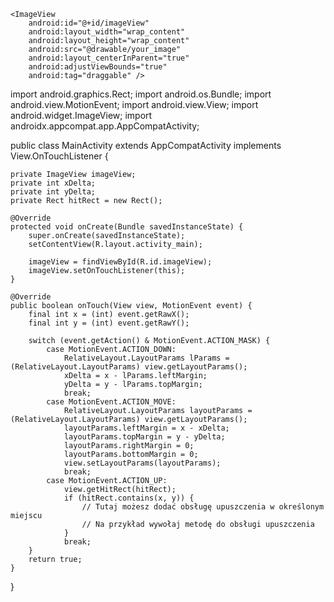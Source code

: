 <RelativeLayout xmlns:android="http://schemas.android.com/apk/res/android"
    xmlns:tools="http://schemas.android.com/tools"
    android:layout_width="match_parent"
    android:layout_height="match_parent"
    tools:context=".MainActivity">

    <ImageView
        android:id="@+id/imageView"
        android:layout_width="wrap_content"
        android:layout_height="wrap_content"
        android:src="@drawable/your_image"
        android:layout_centerInParent="true"
        android:adjustViewBounds="true"
        android:tag="draggable" />

</RelativeLayout>
import android.graphics.Rect;
import android.os.Bundle;
import android.view.MotionEvent;
import android.view.View;
import android.widget.ImageView;
import androidx.appcompat.app.AppCompatActivity;

public class MainActivity extends AppCompatActivity implements View.OnTouchListener {

    private ImageView imageView;
    private int xDelta;
    private int yDelta;
    private Rect hitRect = new Rect();

    @Override
    protected void onCreate(Bundle savedInstanceState) {
        super.onCreate(savedInstanceState);
        setContentView(R.layout.activity_main);

        imageView = findViewById(R.id.imageView);
        imageView.setOnTouchListener(this);
    }

    @Override
    public boolean onTouch(View view, MotionEvent event) {
        final int x = (int) event.getRawX();
        final int y = (int) event.getRawY();

        switch (event.getAction() & MotionEvent.ACTION_MASK) {
            case MotionEvent.ACTION_DOWN:
                RelativeLayout.LayoutParams lParams = (RelativeLayout.LayoutParams) view.getLayoutParams();
                xDelta = x - lParams.leftMargin;
                yDelta = y - lParams.topMargin;
                break;
            case MotionEvent.ACTION_MOVE:
                RelativeLayout.LayoutParams layoutParams = (RelativeLayout.LayoutParams) view.getLayoutParams();
                layoutParams.leftMargin = x - xDelta;
                layoutParams.topMargin = y - yDelta;
                layoutParams.rightMargin = 0;
                layoutParams.bottomMargin = 0;
                view.setLayoutParams(layoutParams);
                break;
            case MotionEvent.ACTION_UP:
                view.getHitRect(hitRect);
                if (hitRect.contains(x, y)) {
                    // Tutaj możesz dodać obsługę upuszczenia w określonym miejscu
                    // Na przykład wywołaj metodę do obsługi upuszczenia
                }
                break;
        }
        return true;
    }
}
